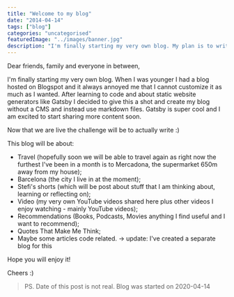 ```yaml
---
title: "Welcome to my blog"
date: "2014-04-14"
tags: ["blog"]
categories: "uncategorised"
featuredImage: "../images/banner.jpg"
description: "I'm finally starting my very own blog. My plan is to write about my travel adventures, Barcelona tips and tricks, share recommendations and so much more."
---
```


Dear friends, family and everyone in between,

I'm finally starting my very own blog. When I was younger I had a blog hosted on Blogspot and it always annoyed me that I cannot customize it as much as I wanted. After learning to code and about static website generators like Gatsby I decided to give this a shot and create my blog without a CMS and instead use markdown files. Gatsby is super cool and I am excited to start sharing more content soon.

Now that we are live the challenge will be to actually write :)

This blog will be about:

- Travel (hopefully soon we will be able to travel again as right now the furthest I've been in a month is to Mercadona, the supermarket 650m away from my house);
- Barcelona (the city I live in at the moment);
- Stefi's shorts (which will be post about stuff that I am thinking about, learning or reflecting on);
- Video (my very own YouTube videos shared here plus other videos I enjoy watching - mainly YouTube videos);
- Recommendations (Books, Podcasts, Movies anything I find useful and I want to recommend);
- Quotes That Make Me Think;
- Maybe some articles code related. -> update: I've created a separate blog for this

Hope you will enjoy it!

Cheers :)

> PS. Date of this post is not real. Blog was started on 2020-04-14
